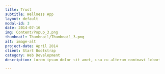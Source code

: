 ```yaml
---
title: Trust 
subtitle: Wellness App
layout: default
modal-id: 3
date: 2014-07-16
img: Content/Popup_3.png
thumbnail: Thumbnail/Thumbnail_3.png
alt: image-alt
project-date: April 2014
client: Start Bootstrap
category: Web Development
description: Lorem ipsum dolor sit amet, usu cu alterum nominavi lobortis. At duo novum diceret. Tantas apeirian vix et, usu sanctus postulant inciderint ut, populo diceret necessitatibus in vim. Cu eum dicam feugiat noluisse.

---
```

